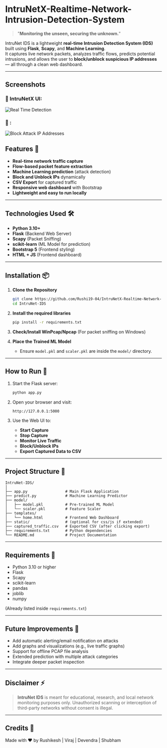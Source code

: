 # IntruNetX-Realtime-Network-Intrusion-Detection-System

> "**Monitoring the unseen, securing the unknown.**"

IntruNet IDS is a lightweight **real-time Intrusion Detection System (IDS)** built using **Flask**, **Scapy**, and **Machine Learning**.  
It captures live network packets, analyzes traffic flows, predicts potential intrusions, and allows the user to **block/unblock suspicious IP addresses** — all through a clean web dashboard.

---
## Screenshots

### 🔐 IntruNetX UI:
![Real Time Detection](Screenshot2025-05-23135815.png)

### 🧠 :
![Block Attack IP Addresses](Screenshot2025-05-23135924.png)

## Features 🚀

- **Real-time network traffic capture**  
- **Flow-based packet feature extraction**
- **Machine Learning prediction** (attack detection)
- **Block and Unblock IPs** dynamically
- **CSV Export** for captured traffic
- **Responsive web dashboard** with Bootstrap
- **Lightweight and easy to run locally**

---

## Technologies Used 🛠️

- **Python 3.10+**
- **Flask** (Backend Web Server)
- **Scapy** (Packet Sniffing)
- **scikit-learn** (ML Model for prediction)
- **Bootstrap 5** (Frontend styling)
- **HTML + JS** (Frontend dashboard)

---

## Installation 📦

1. **Clone the Repository**
   ```bash
   git clone https://github.com/Rushi19-04/IntruNetX-Realtime-Network-Intrusion-Detection-System.git
   cd IntruNet-IDS
   ```

2. **Install the required libraries**
   ```bash
   pip install -r requirements.txt
   ```

3. **Check/Install WinPcap/Npcap** (For packet sniffing on Windows)

4. **Place the Trained ML Model**
   - Ensure `model.pkl` and `scaler.pkl` are inside the `model/` directory.

---

## How to Run 🚀

1. Start the Flask server:
   ```bash
   python app.py
   ```

2. Open your browser and visit:
   ```
   http://127.0.0.1:5000
   ```

3. Use the Web UI to:
   - **Start Capture**  
   - **Stop Capture**  
   - **Monitor Live Traffic**  
   - **Block/Unblock IPs**  
   - **Export Captured Data to CSV**

---

## Project Structure 📂

```plaintext
IntruNet-IDS/
│
├── app.py                 # Main Flask Application
├── predict.py             # Machine Learning Predictor
├── model/
│   ├── model.pkl          # Pre-trained ML Model
│   └── scaler.pkl         # Feature Scaler
├── templates/
│   └── home.html          # Frontend Web Dashboard
├── static/                # (optional for css/js if extended)
├── captured_traffic.csv   # Exported CSV (after clicking export)
├── requirements.txt       # Python dependencies
└── README.md              # Project Documentation
```

---

## Requirements 🧪

- Python 3.10 or higher
- Flask
- Scapy
- scikit-learn
- pandas
- joblib
- numpy

(Already listed inside `requirements.txt`)

---

## Future Improvements 🌟

- Add automatic alerting/email notification on attacks
- Add graphs and visualizations (e.g., live traffic graphs)
- Support for offline PCAP file analysis
- Extended prediction with multiple attack categories
- Integrate deeper packet inspection

---

## Disclaimer ⚡

> **IntruNet IDS** is meant for educational, research, and local network monitoring purposes only. Unauthorized scanning or interception of third-party networks without consent is illegal.

---

## Credits 🙌

Made with ❤️ by Rushikesh | Viraj | Devendra | Shubham


